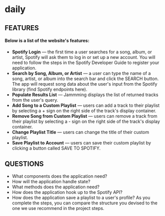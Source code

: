 # daily

## FEATURES

#### Below is a list of the website's features:

- **Spotify Login** — the first time a user searches for a song, album, or artist, Spotify will ask them to log in or set up a new account. You will need to follow the steps in the Spotify Developer Guide to register your application.
- **Search by Song, Album, or Artist** — a user can type the name of a song, artist, or album into the search bar and click the SEARCH button. The app will request song data about the user's input from the Spotify library (find Spotify endpoints here).
- **Populate Results List** — Jammming displays the list of returned tracks from the user's query.
- **Add Song to a Custom Playlist** — users can add a track to their playlist by selecting a + sign on the right side of the track's display container.
- **Remove Song from Custom Playlist** — users can remove a track from their playlist by selecting a - sign on the right side of the track's display container.
- **Change Playlist Title** — users can change the title of their custom playlist.
- **Save Playlist to Account** — users can save their custom playlist by clicking a button called SAVE TO SPOTIFY.



## QUESTIONS

- What components does the application need?
- How will the application handle state?
- What methods does the application need?
- How does the application hook up to the Spotify API?
- How does the application save a playlist to a user's profile? As you complete the steps, you can compare the structure you devised to the one we use recommend in the project steps.